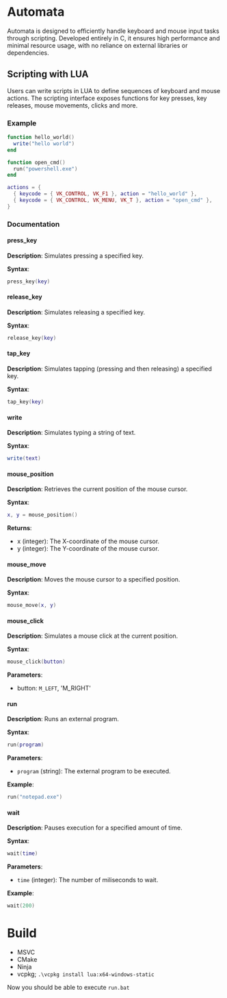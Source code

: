 # Automata
Automata is designed to efficiently handle keyboard and mouse input tasks through scripting.
 Developed entirely in C, it ensures high performance and minimal resource usage, with no reliance on external libraries or dependencies.

## Scripting with LUA
Users can write scripts in LUA to define sequences of keyboard and mouse actions.
 The scripting interface exposes functions for key presses, key releases, mouse movements, clicks and more.

### Example

```lua
function hello_world()
  write("hello world")
end

function open_cmd()
  run("powershell.exe")
end

actions = {
  { keycode = { VK_CONTROL, VK_F1 }, action = "hello_world" },
  { keycode = { VK_CONTROL, VK_MENU, VK_T }, action = "open_cmd" },
}
```

### Documentation

#### press_key
**Description**: Simulates pressing a specified key.

**Syntax**:
```lua
press_key(key)
```

#### release_key
**Description**: Simulates releasing a specified key.

**Syntax**:
```lua
release_key(key)
```

#### tap_key
**Description**: Simulates tapping (pressing and then releasing) a specified key.

**Syntax**:
```lua
tap_key(key)
```

#### write
**Description**: Simulates typing a string of text.

**Syntax**:
```lua
write(text)
```

#### mouse_position
**Description**: Retrieves the current position of the mouse cursor.

**Syntax**:
```lua
x, y = mouse_position()
```

**Returns**:
- x (integer): The X-coordinate of the mouse cursor.
- y (integer): The Y-coordinate of the mouse cursor.

#### mouse_move
**Description**: Moves the mouse cursor to a specified position.

**Syntax**:
```lua
mouse_move(x, y)
```

#### mouse_click
**Description**: Simulates a mouse click at the current position.

**Syntax**:
```lua
mouse_click(button)
```

**Parameters**:
- button: `M_LEFT`, 'M_RIGHT'

#### run
**Description**: Runs an external program.

**Syntax**:
```lua
run(program)
```

**Parameters**:
- `program` (string): The external program to be executed.

**Example**:
```LUA
run("notepad.exe")
```

#### wait
**Description**: Pauses execution for a specified amount of time.

**Syntax**:
```lua
wait(time)
```

**Parameters**:
- `time` (integer): The number of miliseconds to wait.

**Example**:
```LUA
wait(200)
```

# Build

- MSVC
- CMake
- Ninja
- vcpkg; `.\vcpkg install lua:x64-windows-static`

Now you should be able to execute `run.bat`
